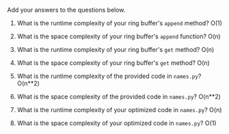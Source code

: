 Add your answers to the questions below.

1. What is the runtime complexity of your ring buffer's `append` method?
    O(1)

2. What is the space complexity of your ring buffer's `append` function?
    O(n)

3. What is the runtime complexity of your ring buffer's `get` method?
    O(n)

4. What is the space complexity of your ring buffer's `get` method?
    O(n)

5. What is the runtime complexity of the provided code in `names.py`?
    O(n**2)

6. What is the space complexity of the provided code in `names.py`?
    O(n**2)

7. What is the runtime complexity of your optimized code in `names.py`?
    O(n)

8. What is the space complexity of your optimized code in `names.py`?
    O(1)
